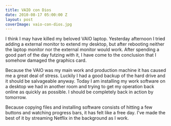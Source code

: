 ```yaml
---
title: VAIO con Dios
date: 2010-08-17 05:00:00 Z
layout: post
coverImage: vaio-con-dios.jpg
---
```


I think I may have killed my beloved VAIO laptop. Yesterday afternoon I tried adding a external monitor to extend my desktop, but after rebooting neither the laptop monitor nor the external monitor would work. After spending a good part of the day futzing with it, I have come to the conclusion that I somehow damaged the graphics card.

Because the VAIO was my main work and production machine it has caused me a great deal of stress. Luckily I had a good backup of the hard drive and it should be salvageable anyway. Today I am installing my work software on a desktop we had in another room and trying to get my operation back online as quickly as possible. I should be completely back in action by tomorrow.

Because copying files and installing software consists of hitting a few buttons and watching progress bars, it has felt like a free day. I’ve made the best of it by streaming Netflix in the background as I work.
